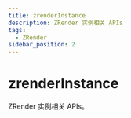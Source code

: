 ```yaml
---
title: zrenderInstance
description: ZRender 实例相关 APIs
tags:
  - ZRender
sidebar_position: 2
---
```


# zrenderInstance

ZRender 实例相关 APIs。
